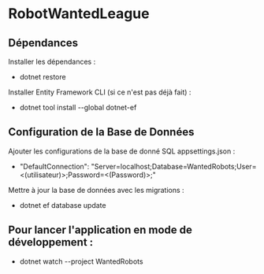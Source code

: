 # RobotWantedLeague

## Dépendances

Installer les dépendances :

- dotnet restore

Installer Entity Framework CLI (si ce n'est pas déjà fait) :

- dotnet tool install --global dotnet-ef


## Configuration de la Base de Données

Ajouter les configurations de la base de donné SQL appsettings.json :

- "DefaultConnection": "Server=localhost;Database=WantedRobots;User=<(utilisateur)>;Password=<(Password)>;"

Mettre à jour la base de données avec les migrations :

- dotnet ef database update


## Pour lancer l'application en mode de développement :


- dotnet watch --project WantedRobots


